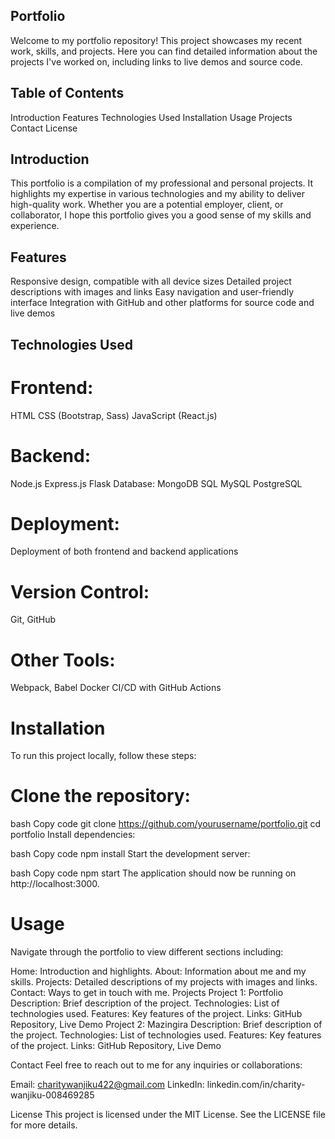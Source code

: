 ## Portfolio
Welcome to my portfolio repository! This project showcases my recent work, skills, and projects. Here you can find detailed information about the projects I've worked on, including links to live demos and source code.

## Table of Contents
Introduction
Features
Technologies Used
Installation
Usage
Projects
Contact
License
## Introduction
This portfolio is a compilation of my professional and personal projects. It highlights my expertise in various technologies and my ability to deliver high-quality work. Whether you are a potential employer, client, or collaborator, I hope this portfolio gives you a good sense of my skills and experience.

## Features
Responsive design, compatible with all device sizes
Detailed project descriptions with images and links
Easy navigation and user-friendly interface
Integration with GitHub and other platforms for source code and live demos
## Technologies Used
# Frontend:
HTML
CSS (Bootstrap, Sass)
JavaScript (React.js)
# Backend:
Node.js
Express.js
Flask
Database:
MongoDB
SQL
MySQL
PostgreSQL
# Deployment:
Deployment of both frontend and backend applications
# Version Control:
Git, GitHub
# Other Tools:
Webpack, Babel
Docker
CI/CD with GitHub Actions
# Installation
To run this project locally, follow these steps:

# Clone the repository:

bash
Copy code
git clone https://github.com/yourusername/portfolio.git
cd portfolio
Install dependencies:

bash
Copy code
npm install
Start the development server:

bash
Copy code
npm start
The application should now be running on http://localhost:3000.

# Usage
Navigate through the portfolio to view different sections including:

Home: Introduction and highlights.
About: Information about me and my skills.
Projects: Detailed descriptions of my projects with images and links.
Contact: Ways to get in touch with me.
Projects
Project 1: Portfolio
Description: Brief description of the project.
Technologies: List of technologies used.
Features: Key features of the project.
Links: GitHub Repository, Live Demo
Project 2: Mazingira
Description: Brief description of the project.
Technologies: List of technologies used.
Features: Key features of the project.
Links: GitHub Repository, Live Demo


Contact
Feel free to reach out to me for any inquiries or collaborations:

Email: charitywanjiku422@gmail.com
LinkedIn: linkedin.com/in/charity-wanjiku-008469285

License
This project is licensed under the MIT License. See the LICENSE file for more details.